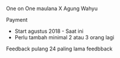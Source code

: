 One on One maulana X Agung Wahyu

Payment
 - Start agustus 2018 - Saat ini
 - Perlu tambah minimal 2 atau 3 orang lagi

 Feedback pulang 24 paling lama feedbback
